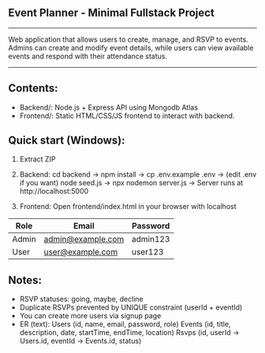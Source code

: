 ## Event Planner - Minimal Fullstack Project
-----------------------------------------

Web application that allows users to create, manage, and RSVP to events. Admins
   can create and modify event details, while users can view available events and respond
   with their attendance status.

------------------------------------------------------------------   
## Contents:
- Backend/: Node.js + Express API using Mongodb Atlas
- Frontend/: Static HTML/CSS/JS frontend to interact with backend.

## Quick start (Windows):
1. Extract ZIP
2. Backend:
   cd backend -> 
   npm install -> 
   cp .env.example .env -> 
  (edit .env if you want)
   node seed.js -> 
   npx nodemon server.js ->
   Server runs at http://localhost:5000

3. Frontend:
   Open frontend/index.html in your browser with localhost

| Role  | Email                                         | Password |
| ----- | --------------------------------------------- | -------- |
| Admin | [admin@example.com](mailto:admin@example.com) | admin123 |
| User  | [user@example.com](mailto:user@example.com)   | user123  |

## Notes:
- RSVP statuses: going, maybe, decline
- Duplicate RSVPs prevented by UNIQUE constraint (userId + eventId)
- You can create more users via signup page
- ER (text):
  Users (id, name, email, password, role)
  Events (id, title, description, date, startTime, endTime, location)
  Rsvps (id, userId -> Users.id, eventId -> Events.id, status)
